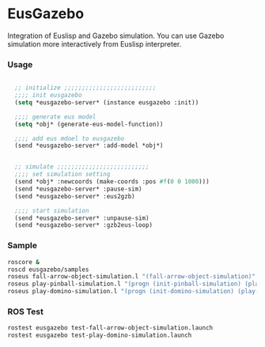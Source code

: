 # EusGazebo

Integration of Euslisp and Gazebo simulation.
You can use Gazebo simulation more interactively from Euslisp interpreter.

### Usage
```lisp

  ;; initialize ;;;;;;;;;;;;;;;;;;;;;;;;;;
  ;;;; init eusgazebo
  (setq *eusgazebo-server* (instance eusgazebo :init))

  ;;;; generate eus model
  (setq *obj* (generate-eus-model-function))

  ;;;; add eus mdoel to eusgazebo
  (send *eusgazebo-server* :add-model *obj*)


  ;; simulate ;;;;;;;;;;;;;;;;;;;;;;;;;;
  ;;;; set simulation setting
  (send *obj* :newcoords (make-coords :pos #f(0 0 1000)))
  (send *eusgazebo-server* :pause-sim)
  (send *eusgazebo-server* :eus2gzb)

  ;;;; start simulation
  (send *eusgazebo-server* :unpause-sim)
  (send *eusgazebo-server* :gzb2eus-loop)

```

### Sample
```bash
roscore &
roscd eusgazebo/samples
roseus fall-arrow-object-simulation.l "(fall-arrow-object-simulation)"
roseus play-pinball-simulation.l "(progn (init-pinball-simulation) (play-pinball-simulation))"
roseus play-domino-simulation.l "(progn (init-domino-simulation) (play-domino-simulation))"
```

### ROS Test
```bash
rostest eusgazebo test-fall-arrow-object-simulation.launch
rostest eusgazebo test-play-domino-simulation.launch
```

